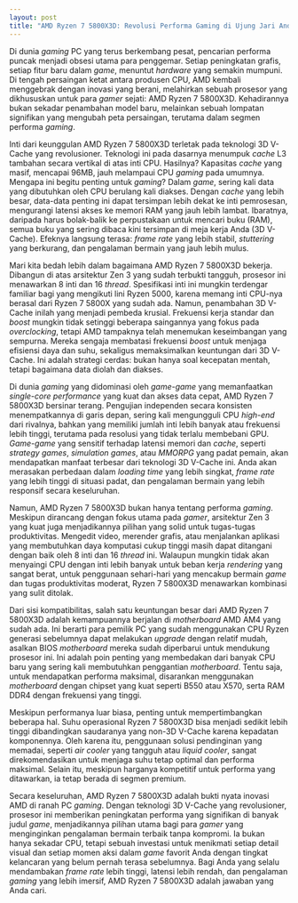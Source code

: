 ```yaml
---
layout: post
title: "AMD Ryzen 7 5800X3D: Revolusi Performa Gaming di Ujung Jari Anda"
---
```


Di dunia *gaming* PC yang terus berkembang pesat, pencarian performa puncak menjadi obsesi utama para penggemar. Setiap peningkatan grafis, setiap fitur baru dalam *game*, menuntut *hardware* yang semakin mumpuni. Di tengah persaingan ketat antara produsen CPU, AMD kembali menggebrak dengan inovasi yang berani, melahirkan sebuah prosesor yang dikhususkan untuk para *gamer* sejati: AMD Ryzen 7 5800X3D. Kehadirannya bukan sekadar penambahan model baru, melainkan sebuah lompatan signifikan yang mengubah peta persaingan, terutama dalam segmen performa *gaming*.

Inti dari keunggulan AMD Ryzen 7 5800X3D terletak pada teknologi 3D V-Cache yang revolusioner. Teknologi ini pada dasarnya menumpuk *cache* L3 tambahan secara vertikal di atas inti CPU. Hasilnya? Kapasitas *cache* yang masif, mencapai 96MB, jauh melampaui CPU *gaming* pada umumnya. Mengapa ini begitu penting untuk *gaming*? Dalam *game*, sering kali data yang dibutuhkan oleh CPU berulang kali diakses. Dengan *cache* yang lebih besar, data-data penting ini dapat tersimpan lebih dekat ke inti pemrosesan, mengurangi latensi akses ke memori RAM yang jauh lebih lambat. Ibaratnya, daripada harus bolak-balik ke perpustakaan untuk mencari buku (RAM), semua buku yang sering dibaca kini tersimpan di meja kerja Anda (3D V-Cache). Efeknya langsung terasa: *frame rate* yang lebih stabil, *stuttering* yang berkurang, dan pengalaman bermain yang jauh lebih mulus.

Mari kita bedah lebih dalam bagaimana AMD Ryzen 7 5800X3D bekerja. Dibangun di atas arsitektur Zen 3 yang sudah terbukti tangguh, prosesor ini menawarkan 8 inti dan 16 *thread*. Spesifikasi inti ini mungkin terdengar familiar bagi yang mengikuti lini Ryzen 5000, karena memang inti CPU-nya berasal dari Ryzen 7 5800X yang sudah ada. Namun, penambahan 3D V-Cache inilah yang menjadi pembeda krusial. Frekuensi kerja standar dan *boost* mungkin tidak setinggi beberapa saingannya yang fokus pada *overclocking*, tetapi AMD tampaknya telah menemukan keseimbangan yang sempurna. Mereka sengaja membatasi frekuensi *boost* untuk menjaga efisiensi daya dan suhu, sekaligus memaksimalkan keuntungan dari 3D V-Cache. Ini adalah strategi cerdas: bukan hanya soal kecepatan mentah, tetapi bagaimana data diolah dan diakses.

Di dunia *gaming* yang didominasi oleh *game-game* yang memanfaatkan *single-core performance* yang kuat dan akses data cepat, AMD Ryzen 7 5800X3D bersinar terang. Pengujian independen secara konsisten menempatkannya di garis depan, sering kali mengungguli CPU *high-end* dari rivalnya, bahkan yang memiliki jumlah inti lebih banyak atau frekuensi lebih tinggi, terutama pada resolusi yang tidak terlalu membebani GPU. *Game-game* yang sensitif terhadap latensi memori dan *cache*, seperti *strategy games*, *simulation games*, atau *MMORPG* yang padat pemain, akan mendapatkan manfaat terbesar dari teknologi 3D V-Cache ini. Anda akan merasakan perbedaan dalam *loading time* yang lebih singkat, *frame rate* yang lebih tinggi di situasi padat, dan pengalaman bermain yang lebih responsif secara keseluruhan.

Namun, AMD Ryzen 7 5800X3D bukan hanya tentang performa *gaming*. Meskipun dirancang dengan fokus utama pada *gamer*, arsitektur Zen 3 yang kuat juga menjadikannya pilihan yang solid untuk tugas-tugas produktivitas. Mengedit video, merender grafis, atau menjalankan aplikasi yang membutuhkan daya komputasi cukup tinggi masih dapat ditangani dengan baik oleh 8 inti dan 16 *thread* ini. Walaupun mungkin tidak akan menyaingi CPU dengan inti lebih banyak untuk beban kerja *rendering* yang sangat berat, untuk penggunaan sehari-hari yang mencakup bermain *game* dan tugas produktivitas moderat, Ryzen 7 5800X3D menawarkan kombinasi yang sulit ditolak.

Dari sisi kompatibilitas, salah satu keuntungan besar dari AMD Ryzen 7 5800X3D adalah kemampuannya berjalan di *motherboard* AMD AM4 yang sudah ada. Ini berarti para pemilik PC yang sudah menggunakan CPU Ryzen generasi sebelumnya dapat melakukan *upgrade* dengan relatif mudah, asalkan BIOS *motherboard* mereka sudah diperbarui untuk mendukung prosesor ini. Ini adalah poin penting yang membedakan dari banyak CPU baru yang sering kali membutuhkan penggantian *motherboard*. Tentu saja, untuk mendapatkan performa maksimal, disarankan menggunakan *motherboard* dengan chipset yang kuat seperti B550 atau X570, serta RAM DDR4 dengan frekuensi yang tinggi.

Meskipun performanya luar biasa, penting untuk mempertimbangkan beberapa hal. Suhu operasional Ryzen 7 5800X3D bisa menjadi sedikit lebih tinggi dibandingkan saudaranya yang non-3D V-Cache karena kepadatan komponennya. Oleh karena itu, penggunaan solusi pendinginan yang memadai, seperti *air cooler* yang tangguh atau *liquid cooler*, sangat direkomendasikan untuk menjaga suhu tetap optimal dan performa maksimal. Selain itu, meskipun harganya kompetitif untuk performa yang ditawarkan, ia tetap berada di segmen premium.

Secara keseluruhan, AMD Ryzen 7 5800X3D adalah bukti nyata inovasi AMD di ranah PC *gaming*. Dengan teknologi 3D V-Cache yang revolusioner, prosesor ini memberikan peningkatan performa yang signifikan di banyak judul *game*, menjadikannya pilihan utama bagi para *gamer* yang menginginkan pengalaman bermain terbaik tanpa kompromi. Ia bukan hanya sekadar CPU, tetapi sebuah investasi untuk menikmati setiap detail visual dan setiap momen aksi dalam *game* favorit Anda dengan tingkat kelancaran yang belum pernah terasa sebelumnya. Bagi Anda yang selalu mendambakan *frame rate* lebih tinggi, latensi lebih rendah, dan pengalaman *gaming* yang lebih imersif, AMD Ryzen 7 5800X3D adalah jawaban yang Anda cari.
